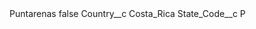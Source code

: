 <?xml version="1.0" encoding="UTF-8"?>
<CustomMetadata xmlns="http://soap.sforce.com/2006/04/metadata" xmlns:xsi="http://www.w3.org/2001/XMLSchema-instance" xmlns:xsd="http://www.w3.org/2001/XMLSchema">
    <label>Puntarenas</label>
    <protected>false</protected>
    <values>
        <field>Country__c</field>
        <value xsi:type="xsd:string">Costa_Rica</value>
    </values>
    <values>
        <field>State_Code__c</field>
        <value xsi:type="xsd:string">P</value>
    </values>
</CustomMetadata>

